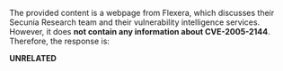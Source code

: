 The provided content is a webpage from Flexera, which discusses their Secunia Research team and their vulnerability intelligence services. However, it does **not contain any information about CVE-2005-2144**. Therefore, the response is:

**UNRELATED**